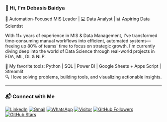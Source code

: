 ### 👋 Hi, I'm Debasis Baidya

🚀 Automation-Focused MIS Leader | 💻 Data Analyst | 📊 Aspiring Data Scientist

With 11+ years of experience in MIS & Data Management, I've transformed time-consuming manual workflows into efficient, automated systems—freeing up 80% of teams' time to focus on strategic growth. I'm currently diving deep into the world of Data Science through real-world projects in EDA, ML, DL & NLP.

🔧 My favorite tools: Python | SQL | Power BI | Google Sheets + Apps Script | Streamlit  
🔍 I love solving problems, building tools, and visualizing actionable insights.

---

### 📬 Connect with Me

[![LinkedIn](https://img.shields.io/badge/LinkedIn-Connect-blue?logo=linkedin)](https://www.linkedin.com/in/debasisbaidya)
[![Gmail](https://img.shields.io/badge/Gmail-Mail_me-red?logo=gmail)](mailto:speak2debasis@gmail.com)
[![WhatsApp](https://img.shields.io/badge/WhatsApp-Chat-green?logo=whatsapp)](https://api.whatsapp.com/send?phone=918013316086&text=Hi%20Debasis!)
[![Visitor](https://visitor-badge.laobi.icu/badge?page_id=DebasisBaidya)](https://github.com/DebasisBaidya)
[![GitHub Followers](https://img.shields.io/github/followers/DebasisBaidya?style=social)](https://github.com/DebasisBaidya)
[![GitHub Stars](https://img.shields.io/github/stars/DebasisBaidya?style=social)](https://github.com/DebasisBaidya?tab=stars)

